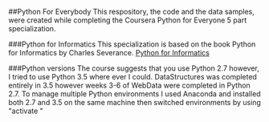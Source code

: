 ##Python For Everybody
This respository, the code and the data samples, were created while completing the Coursera Python for Everyone 5 part specialization. 

###Python for Informatics
This specialization is based on the book Python for Informatics by Charles Severance.
[Python for Informatics](http://py4inf.com/)

###Python versions
The course suggests that you use Python 2.7 however, I tried to use Python 3.5 where ever I could.  DataStructures was completed entirely in 3.5 however weeks 3-6 of WebData were completed in Python 2.7.  To manage multiple Python environments I used Anaconda and installed both 2.7 and 3.5 on the same machine then switched environments by using "activate <env name>" 
